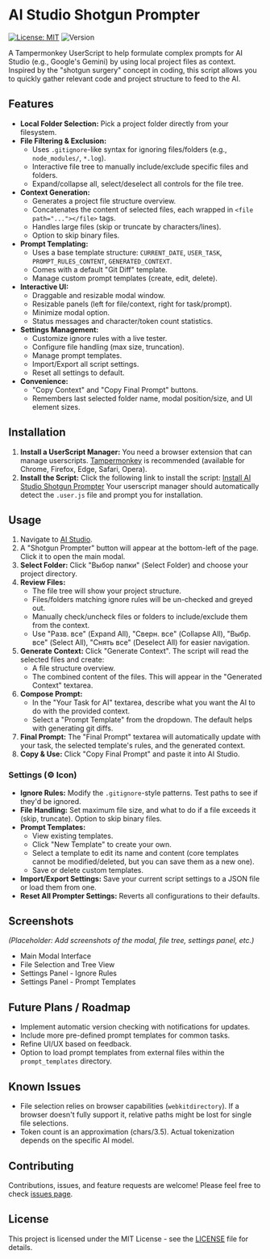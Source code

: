 # AI Studio Shotgun Prompter

[![License: MIT](https://img.shields.io/badge/License-MIT-yellow.svg)](https://opensource.org/licenses/MIT)
![Version](https://img.shields.io/badge/version-0.5.4-blue)

A Tampermonkey UserScript to help formulate complex prompts for AI Studio (e.g., Google's Gemini) by using local project files as context. Inspired by the "shotgun surgery" concept in coding, this script allows you to quickly gather relevant code and project structure to feed to the AI.

## Features

*   **Local Folder Selection:** Pick a project folder directly from your filesystem.
*   **File Filtering & Exclusion:**
    *   Uses `.gitignore`-like syntax for ignoring files/folders (e.g., `node_modules/`, `*.log`).
    *   Interactive file tree to manually include/exclude specific files and folders.
    *   Expand/collapse all, select/deselect all controls for the file tree.
*   **Context Generation:**
    *   Generates a project file structure overview.
    *   Concatenates the content of selected files, each wrapped in `<file path="..."></file>` tags.
    *   Handles large files (skip or truncate by characters/lines).
    *   Option to skip binary files.
*   **Prompt Templating:**
    *   Uses a base template structure: `CURRENT_DATE`, `USER_TASK`, `PROMPT_RULES_CONTENT`, `GENERATED_CONTEXT`.
    *   Comes with a default "Git Diff" template.
    *   Manage custom prompt templates (create, edit, delete).
*   **Interactive UI:**
    *   Draggable and resizable modal window.
    *   Resizable panels (left for file/context, right for task/prompt).
    *   Minimize modal option.
    *   Status messages and character/token count statistics.
*   **Settings Management:**
    *   Customize ignore rules with a live tester.
    *   Configure file handling (max size, truncation).
    *   Manage prompt templates.
    *   Import/Export all script settings.
    *   Reset all settings to default.
*   **Convenience:**
    *   "Copy Context" and "Copy Final Prompt" buttons.
    *   Remembers last selected folder name, modal position/size, and UI element sizes.

## Installation

1.  **Install a UserScript Manager:**
    You need a browser extension that can manage userscripts. [Tampermonkey](https://www.tampermonkey.net/) is recommended (available for Chrome, Firefox, Edge, Safari, Opera).
2.  **Install the Script:**
    Click the following link to install the script:
    [Install AI Studio Shotgun Prompter](https://github.com/WhiteBite/Shotgun-Prompter/raw/main/shotgun-prompter.user.js)
    Your userscript manager should automatically detect the `.user.js` file and prompt you for installation.

## Usage

1.  Navigate to [AI Studio](https://aistudio.google.com/).
2.  A "Shotgun Prompter" button will appear at the bottom-left of the page. Click it to open the main modal.
3.  **Select Folder:** Click "Выбор папки" (Select Folder) and choose your project directory.
4.  **Review Files:**
    *   The file tree will show your project structure.
    *   Files/folders matching ignore rules will be un-checked and greyed out.
    *   Manually check/uncheck files or folders to include/exclude them from the context.
    *   Use "Разв. все" (Expand All), "Сверн. все" (Collapse All), "Выбр. все" (Select All), "Снять все" (Deselect All) for easier navigation.
5.  **Generate Context:** Click "Generate Context". The script will read the selected files and create:
    *   A file structure overview.
    *   The combined content of the files.
    This will appear in the "Generated Context" textarea.
6.  **Compose Prompt:**
    *   In the "Your Task for AI" textarea, describe what you want the AI to do with the provided context.
    *   Select a "Prompt Template" from the dropdown. The default helps with generating git diffs.
7.  **Final Prompt:** The "Final Prompt" textarea will automatically update with your task, the selected template's rules, and the generated context.
8.  **Copy & Use:** Click "Copy Final Prompt" and paste it into AI Studio.

### Settings (⚙️ Icon)

*   **Ignore Rules:** Modify the `.gitignore`-style patterns. Test paths to see if they'd be ignored.
*   **File Handling:** Set maximum file size, and what to do if a file exceeds it (skip, truncate). Option to skip binary files.
*   **Prompt Templates:**
    *   View existing templates.
    *   Click "New Template" to create your own.
    *   Select a template to edit its name and content (core templates cannot be modified/deleted, but you can save them as a new one).
    *   Save or delete custom templates.
*   **Import/Export Settings:** Save your current script settings to a JSON file or load them from one.
*   **Reset All Prompter Settings:** Reverts all configurations to their defaults.

## Screenshots

*(Placeholder: Add screenshots of the modal, file tree, settings panel, etc.)*
*   Main Modal Interface
*   File Selection and Tree View
*   Settings Panel - Ignore Rules
*   Settings Panel - Prompt Templates

## Future Plans / Roadmap

*   Implement automatic version checking with notifications for updates.
*   Include more pre-defined prompt templates for common tasks.
*   Refine UI/UX based on feedback.
*   Option to load prompt templates from external files within the `prompt_templates` directory.

## Known Issues

*   File selection relies on browser capabilities (`webkitdirectory`). If a browser doesn't fully support it, relative paths might be lost for single file selections.
*   Token count is an approximation (chars/3.5). Actual tokenization depends on the specific AI model.

## Contributing

Contributions, issues, and feature requests are welcome! Please feel free to check [issues page](https://github.com/WhiteBite/Shotgun-Prompter/issues).

## License

This project is licensed under the MIT License - see the [LICENSE](LICENSE) file for details.
